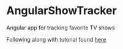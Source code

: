 # AngularShowTracker
Angular app for tracking favorite TV shows

Following along with tutorial found [here](https://blog.revillweb.com/angularjs-tutorial-learn-angularjs-in-30-minutes-35b5eae52dc2#.905et1cx0)
